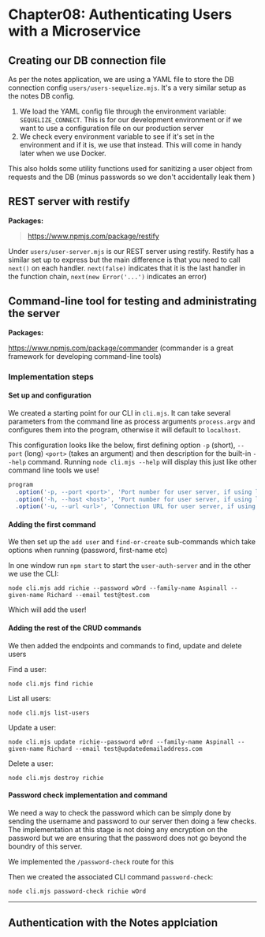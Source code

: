 # Chapter08: Authenticating Users with a Microservice

## Creating our DB connection file

As per the notes application, we are using a YAML file to store the DB connection config `users/users-sequelize.mjs`. It's a very similar setup as the notes DB config.

1. We load the YAML config file through the environment variable: `SEQUELIZE_CONNECT`. This is for our development environment or if we want to use a configuration file on our production server
2. We check every environment variable to see if it's set in the environment and if it is, we use that instead. This will come in handy later when we use Docker.

This also holds some utility functions used for sanitizing a user object from requests and the DB (minus passwords so we don't accidentally leak them )

## REST server with restify

**Packages:**

> https://www.npmjs.com/package/restify

Under `users/user-server.mjs` is our REST server using restify. Restify has a similar set up to express but the main difference is that you need to call `next()` on each handler. `next(false)` indicates that it is the last handler in the function chain, `next(new Error('...')` indicates an error)

## Command-line tool for testing and administrating the server

**Packages:**

https://www.npmjs.com/package/commander (commander is a great framework for developing command-line tools)

### Implementation steps

#### Set up and configuration

We created a starting point for our CLI in `cli.mjs`. It can take several parameters from the command line as process arguments `process.argv` and configures them into the program, otherwise it will default to `localhost`.

This configuration looks like the below, first defining option `-p` (short), `--port` (long) `<port>` (takes an argument) and then description for the built-in `--help` command. Running `node cli.mjs --help` will display this just like other command line tools we use!

```js
program
  .option('-p, --port <port>', 'Port number for user server, if using localhost')
  .option('-h, --host <host>', 'Port number for user server, if using localhost')
  .option('-u, --url <url>', 'Connection URL for user server, if using a remote server');
```

#### Adding the first command

We then set up the `add user` and `find-or-create` sub-commands which take options when running (password, first-name etc)

In one window run `npm start` to start the `user-auth-server` and in the other we use the CLI:

`node cli.mjs add richie --password wOrd --family-name Aspinall --given-name Richard --email test@test.com`

Which will add the user!

#### Adding the rest of the CRUD commands

We then added the endpoints and commands to find, update and delete users

Find a user:

`node cli.mjs find richie`

List all users:

`node cli.mjs list-users`

Update a user:

`node cli.mjs update richie--password w0rd --family-name Aspinall --given-name Richard --email test@updatedemailaddress.com`

Delete a user:

`node cli.mjs destroy richie`

#### Password check implementation and command

We need a way to check the password which can be simply done by sending the username and password to our server then doing a few checks. The implementation at this stage is not doing any encryption on the password but we are ensuring that the password does not go beyond the boundry of this server.

We implemented the `/password-check` route for this

Then we created the associated CLI command `password-check`:

`node cli.mjs password-check richie wOrd`

---

## Authentication with the Notes applciation
